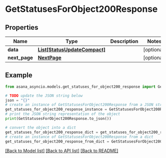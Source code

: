 # GetStatusesForObject200Response


## Properties

Name | Type | Description | Notes
------------ | ------------- | ------------- | -------------
**data** | [**List[StatusUpdateCompact]**](StatusUpdateCompact.md) |  | [optional] 
**next_page** | [**NextPage**](NextPage.md) |  | [optional] 

## Example

```python
from asana_asyncio.models.get_statuses_for_object200_response import GetStatusesForObject200Response

# TODO update the JSON string below
json = "{}"
# create an instance of GetStatusesForObject200Response from a JSON string
get_statuses_for_object200_response_instance = GetStatusesForObject200Response.from_json(json)
# print the JSON string representation of the object
print(GetStatusesForObject200Response.to_json())

# convert the object into a dict
get_statuses_for_object200_response_dict = get_statuses_for_object200_response_instance.to_dict()
# create an instance of GetStatusesForObject200Response from a dict
get_statuses_for_object200_response_from_dict = GetStatusesForObject200Response.from_dict(get_statuses_for_object200_response_dict)
```
[[Back to Model list]](../README.md#documentation-for-models) [[Back to API list]](../README.md#documentation-for-api-endpoints) [[Back to README]](../README.md)


